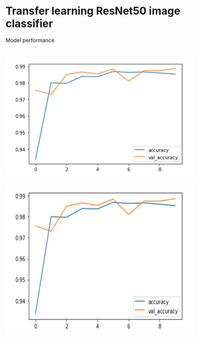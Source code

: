# Transfer learning ResNet50 image classifier

Model performance
# ![image](https://github.com/alissa404/Transfer-learning-ResNet50-image-classifier/blob/main/accuracy.jpg)
<img src="https://github.com/alissa404/Transfer-learning-ResNet50-image-classifier/blob/main/accuracy.jpg" width="600" height="400" alt="微信小程式"/><br/>

